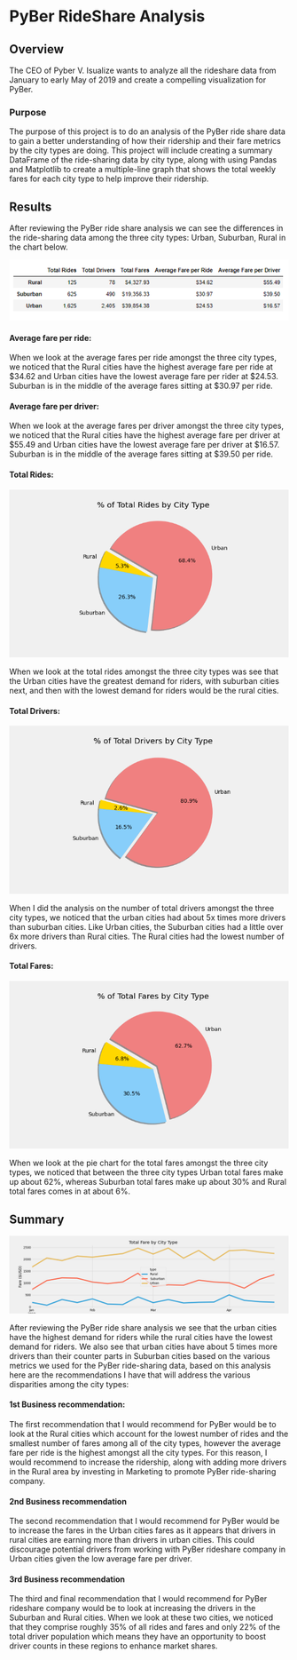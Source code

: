 # PyBer RideShare Analysis
## Overview
The CEO of Pyber V. Isualize wants to analyze all the rideshare data from January to early May of 2019 and create a compelling visualization for PyBer. 

### Purpose
The purpose of this project is to do an analysis of the PyBer ride share data to gain a better understanding of how their ridership and their fare metrics by the city types are doing. This project will include creating a summary DataFrame of the ride-sharing data by city type, along with using Pandas and Matplotlib to create a multiple-line graph that shows the total weekly fares for each city type to help improve their ridership.

## Results
After reviewing the PyBer ride share analysis we can see the differences in the ride-sharing data among the three city types: Urban, Suburban, Rural in the chart below. 

![PyBer_Analysis](https://github.com/backwater-graphics/PyBer_Analysis/blob/main/analysis/Summary_data_city_type.png)

#### Average fare per ride: 
When we look at the average fares per ride amongst the three city types, we noticed that the Rural cities have the highest average fare per ride at $34.62 and Urban cities have the lowest average fare per rider at $24.53. Suburban is in the middle of the average fares sitting at $30.97 per ride.

#### Average fare per driver: 
When we look at the average fares per driver amongst the three city types, we noticed that the Rural cities have the highest average fare per driver at $55.49 and Urban cities have the lowest average fare per driver at $16.57. Suburban is in the middle of the average fares sitting at $39.50 per ride.

#### Total Rides: 

![Total_Rides](https://github.com/backwater-graphics/PyBer_Analysis/blob/main/analysis/total_rides.png)

When we look at the total rides amongst the three city types was see that the Urban cities have the greatest demand for riders, with suburban cities next, and then with the lowest demand for riders would be the rural cities.

#### Total Drivers: 

![Total_Drivers](https://github.com/backwater-graphics/PyBer_Analysis/blob/main/analysis/total_drivers.png)

When I did the analysis on the number of total drivers amongst the three city types, we noticed that the urban cities had about 5x times more drivers than suburban cities.  Like Urban cities, the Suburban cities had a little over 6x more drivers than Rural cities. The Rural cities had the lowest number of drivers.

#### Total Fares: 

![Total_Fares](https://github.com/backwater-graphics/PyBer_Analysis/blob/main/analysis/total_fares.png)

When we look at the pie chart for the total fares amongst the three city types, we noticed that between the three city types Urban total fares make up about 62%, whereas Suburban total fares make up about 30% and Rural total fares comes in at about 6%.

##  Summary

![ PyBer_Fare_Summary](https://github.com/backwater-graphics/PyBer_Analysis/blob/main/analysis/Pyber_fare_summary.png)

After reviewing the PyBer ride share analysis we see that the urban cities have the highest demand for riders while the rural cities have the lowest demand for riders. We also see that urban cities have about 5 times more drivers than their counter parts in Suburban cities based on the various metrics we used for the PyBer ride-sharing data, based on this analysis here are the recommendations I have that will address the various disparities among the city types:

#### 1st Business recommendation:
The first recommendation that I would recommend for PyBer would be to look at the Rural cities which account for the lowest number of rides and the smallest number of fares among all of the city types, however the average fare per ride is the highest amongst all the city types. For this reason, I would recommend to increase the ridership, along with adding more drivers in the Rural area by investing in Marketing to promote PyBer ride-sharing company.

#### 2nd Business recommendation
The second recommendation that I would recommend for PyBer would be to increase the fares in the Urban cities fares as it appears that drivers in rural cities are earning more than drivers in urban cities. This could discourage potential drivers from working with PyBer rideshare company in Urban cities given the low average fare per driver.

#### 3rd Business recommendation
The third and final recommendation that I would recommend for PyBer rideshare company would be to look at increasing the drivers in the Suburban and Rural cities. When we look at these two cities, we noticed that they comprise roughly 35% of all rides and fares and only 22% of the total driver population which means they have an opportunity to boost driver counts in these regions to enhance market shares.


